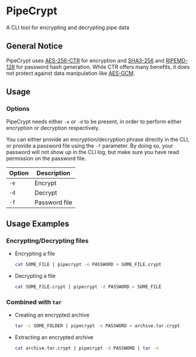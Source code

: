 # PipeCrypt

A CLI tool for encrypting and decrypting pipe data

## General Notice

PipeCrypt uses [AES-256-CTR](https://en.wikipedia.org/wiki/Block_cipher_mode_of_operation#CTR)
for encryption and [SHA3-256](https://en.wikipedia.org/wiki/SHA-3) and
[RIPEMD-128](https://en.wikipedia.org/wiki/RIPEMD) for password hash generation.
While CTR offers many benefits, it does not protect against data manipulation like
[AES-GCM](https://en.wikipedia.org/wiki/Galois/Counter_Mode).

## Usage

### Options

PipeCrypt needs either `-e` or `-d` to be present, in order to perform either encryption or decryption respectively.

You can either provide an encryption/decryption phrase directly in the CLI, or provide a password file using the `-f` parameter. By doing so, your password will not show up in the CLI log, but make sure you have read permission on the password file.

| Option    | Description
|-----------|-------------
| `-e`      | Encrypt
| `-d`      | Decrypt
| `-f`      | Password file

## Usage Examples

### Encrypting/Decrypting files

- Encrypting a file

  ```bash
  cat SOME_FILE | pipecrypt -e PASSWORD > SOME_FILE.crypt
  ```

- Decrypting a file

  ```bash
  cat SOME_FILE.crypt | pipecrypt -d PASSWORD > SOME_FILE
  ```

### Combined with `tar`

- Creating an encrypted archive

  ```bash
  tar -c SOME_FOLDER | pipecrypt -e PASSWORD > archive.tar.crypt
  ```

- Extracting an encrypted archive

  ```bash
  cat archive.tar.crypt | pipecrypt -d PASSWORD | tar -x
  ```

